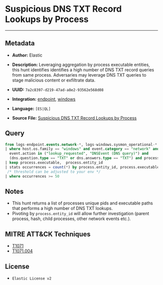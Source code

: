 # Suspicious DNS TXT Record Lookups by Process

---

## Metadata

- **Author:** Elastic
- **Description:** Leveraging aggregation by process executable entities, this hunt identifies identifies a high number of DNS TXT record queries from same process.
Adversaries may leverage DNS TXT queries to stage malicious content or exfiltrate data.

- **UUID:** `7a2c8397-d219-47ad-a8e2-93562e568d08`
- **Integration:** [endpoint](https://docs.elastic.co/integrations/endpoint), [windows](https://docs.elastic.co/integrations/windows)
- **Language:** `[ES|QL]`
- **Source File:** [Suspicious DNS TXT Record Lookups by Process](../queries/suspicious_dns_txt_record_lookups_by_process.toml)

## Query

```sql
from logs-endpoint.events.network-*, logs-windows.sysmon_operational-*
| where host.os.family == "windows" and event.category == "network" and
  event.action in ("lookup_requested", "DNSEvent (DNS query)") and
  (dns.question.type == "TXT" or dns.answers.type == "TXT") and process.executable != "C:\\Windows\\system32\\svchost.exe"
| keep process.executable,  process.entity_id
| stats occurrences = count(*) by process.entity_id, process.executable
 /* threshold can be adjusted to your env */
| where occurrences >= 50
```

## Notes

- This hunt returns a list of processes unique pids and executable paths that performs a high number of DNS TXT lookups.
- Pivoting by `process.entity_id` will allow further investigation (parent process, hash, child processes, other network events etc.).

## MITRE ATT&CK Techniques

- [T1071](https://attack.mitre.org/techniques/T1071)
- [T1071.004](https://attack.mitre.org/techniques/T1071/004)

## License

- `Elastic License v2`
